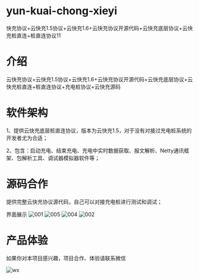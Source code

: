 # yun-kuai-chong-xieyi
快充协议+云快充1.5协议+云快充1.6+云快充协议开源代码+云快充底层协议+云快充桩直连+桩直连协议11

# 介绍
云快充协议+云快充1.5协议+云快充1.6+云快充协议开源代码+云快充底层协议+云快充桩直连+桩直连协议+充电桩协议+云快充源码

# 软件架构
1、提供云快充底层桩直连协议，版本为云快充1.5，对于没有对接过充电桩系统的开发者尤为合适；

2、包含：启动充电、结束充电、充电中实时数据获取、报文解析、Netty通讯框架、包解析工具、调试器模拟器软件等；

# 源码合作
提供完整云快充协议源代码，自己可以对接充电桩进行测试和调试；

界面展示
![001](https://github.com/user-attachments/assets/dc0aa0bb-1c05-40ff-b57a-69dbab529ec8)
![005](https://github.com/user-attachments/assets/57f92e2f-377f-43b8-8808-58c519a8f5ce)
![004](https://github.com/user-attachments/assets/0f759879-9d5a-41b2-8b83-0b569ea8fc21)
![002](https://github.com/user-attachments/assets/caba687c-7f90-4a32-84f8-de2c84fabd78)


# 产品体验

如果你对本项目感兴趣，项目合作、体验请联系微信

![wx](https://github.com/user-attachments/assets/8bb52f9c-7dc9-4502-a0ca-4d8c6c5daa8c)





